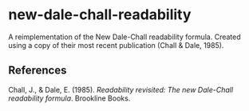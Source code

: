 # new-dale-chall-readability
A reimplementation of the New Dale-Chall readability formula. Created using a copy of
their most recent publication (Chall & Dale, 1985).


## References

Chall, J., & Dale, E. (1985). _Readability revisited: The new Dale-Chall readability formula_.
Brookline Books.
